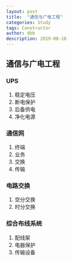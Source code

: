 ```yaml
---
layout: post
title:  "通信与广电工程"
categories: Study
tags: Constructor
author: dbb
description: 2019-08-10
---
```


## 通信与广电工程

### UPS

1. 稳定电压
2. 断电保护
3. 后备供电
4. 净化电源

### 通信网

1. 终端
2. 业务
3. 交换
4. 传输

### 电路交换

1. 空分交换
2. 时分交换

### 综合布线系统

1. 配线架
2. 电器保护
3. 传输设备

